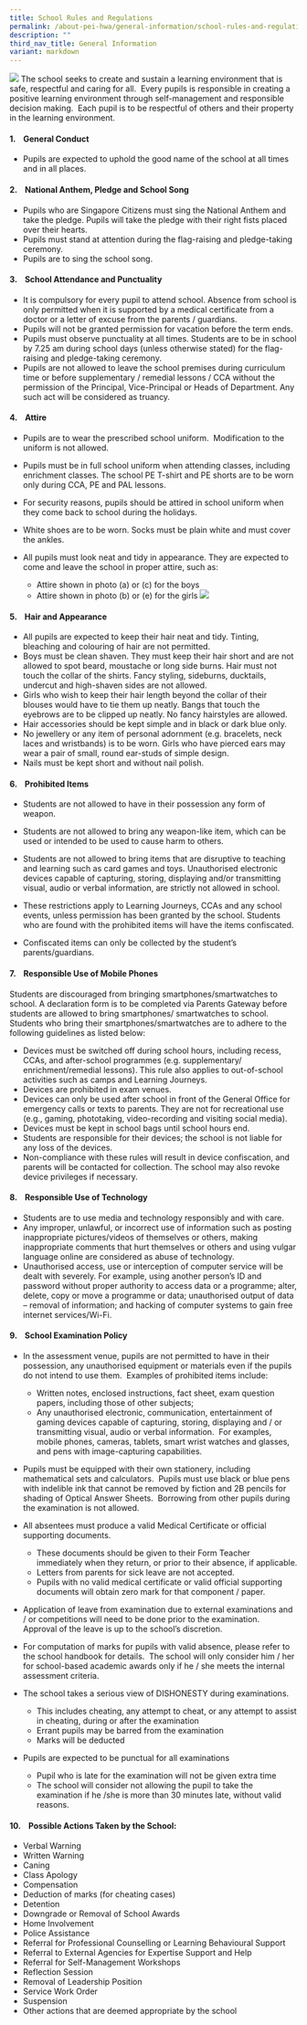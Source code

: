 ```yaml
---
title: School Rules and Regulations
permalink: /about-pei-hwa/general-information/school-rules-and-regulations/
description: ""
third_nav_title: General Information
variant: markdown
---
```

![](/images/Website%20Banners%20Subpage/948x260%20masterhead%20-%20About%20Pei%20Hwa4.jpg)
The school seeks to create and sustain a learning environment that is safe, respectful and caring for all.&nbsp; Every pupils is responsible in creating a positive learning environment through self-management and responsible decision making.&nbsp; Each pupil is to be respectful of others and their property in the learning environment.

  

#### 1.&nbsp;&nbsp; &nbsp;General Conduct

*   Pupils are expected to uphold the good name of the school at all times and in all places.

  

#### 2.&nbsp;&nbsp; &nbsp;National Anthem, Pledge and School Song

*   Pupils who are Singapore Citizens must sing the National Anthem and take the pledge. Pupils will take the pledge with their right fists placed over their hearts.
*   Pupils must stand at attention during the flag-raising and pledge-taking ceremony.
*   Pupils are to sing the school song.

  

#### 3.&nbsp;&nbsp; &nbsp;School Attendance and Punctuality

*   It is compulsory for every pupil to attend school. Absence from school is only permitted when it is supported by a medical certificate from a doctor or a letter of excuse from the parents / guardians.
*   Pupils will not be granted permission for vacation before the term ends.
*   Pupils must observe punctuality at all times. Students are to be in school by 7.25 am during school days (unless otherwise stated) for the flag-raising and pledge-taking ceremony.
*   Pupils are not allowed to leave the school premises during curriculum time or before supplementary / remedial lessons / CCA without the permission of the Principal, Vice-Principal or Heads of Department. Any such act will be considered as truancy.

  

#### 4.&nbsp;&nbsp; &nbsp;Attire

*   Pupils are to wear the prescribed school uniform.&nbsp; Modification to the uniform is not allowed.
*   Pupils must be in full school uniform when attending classes, including enrichment classes. The school PE T-shirt and PE shorts are to be worn only during CCA, PE and PAL lessons.
*   For security reasons, pupils should be attired in school uniform when they come back to school during the holidays.
*   White shoes are to be worn. Socks must be plain white and must cover the ankles.
* All pupils must look neat and tidy in appearance. They are expected to come and leave the school in proper attire, such as:
    
    *   Attire shown in photo (a) or (c) for the boys
    *   Attire shown in photo (b) or (e) for the girls
![](/images/school%20uniforms%20jpeg.jpg)


#### 5.&nbsp;&nbsp; &nbsp;Hair and Appearance

*   All pupils are expected to keep their hair neat and tidy. Tinting, bleaching and colouring of hair are not permitted.
*   Boys must be clean shaven. They must keep their hair short and are not allowed to spot beard, moustache or long side burns. Hair must not touch the collar of the shirts. Fancy styling, sideburns, ducktails, undercut and high-shaven sides are not allowed.
*   Girls who wish to keep their hair length beyond the collar of their blouses would have to tie them up neatly. Bangs that touch the eyebrows are to be clipped up neatly. No fancy hairstyles are allowed.
*   Hair accessories should be kept simple and in black or dark blue only.
*   No jewellery or any item of personal adornment (e.g. bracelets, neck laces and wristbands) is to be worn. Girls who have pierced ears may wear a pair of small, round ear-studs of simple design.
*   Nails must be kept short and without nail polish.

  

#### 6.&nbsp;&nbsp; &nbsp;Prohibited Items

* Students are not allowed to have in their possession any form of weapon.

*  Students are not allowed to bring any weapon-like item, which can be used or
intended to be used to cause harm to others.

*  Students are not allowed to bring items that are disruptive to teaching and
learning such as card games and toys. Unauthorised electronic devices capable
of capturing, storing, displaying and/or transmitting visual, audio or verbal
information, are strictly not allowed in school.

* These restrictions apply to Learning Journeys, CCAs and any school events,
unless permission has been granted by the school. Students who are found with
the prohibited items will have the items confiscated.

* Confiscated items can only be collected by the student’s parents/guardians.

  

#### 7.&nbsp;&nbsp; &nbsp;Responsible Use of Mobile Phones

  
Students are discouraged from bringing smartphones/smartwatches to school.
A declaration form is to be completed via Parents Gateway before students are
allowed to bring smartphones/ smartwatches to school. Students who bring their
smartphones/smartwatches are to adhere to the following guidelines as listed below:

* Devices must be switched off during school hours, including recess, CCAs, and
after-school programmes (e.g. supplementary/ enrichment/remedial lessons).
This rule also applies to out-of-school activities such as camps and Learning
Journeys.
* Devices are prohibited in exam venues.
* Devices can only be used after school in front of the General Office for emergency
calls or texts to parents. They are not for recreational use (e.g., gaming, phototaking,
video-recording and visiting social media).
* Devices must be kept in school bags until school hours end.
* Students are responsible for their devices; the school is not liable for any loss of
the devices.
* Non-compliance with these rules will result in device confiscation, and parents
will be contacted for collection. The school may also revoke device privileges if
necessary.
  

#### 8.&nbsp;&nbsp; &nbsp;Responsible Use of Technology

  * Students are to use media and technology responsibly and with care.
  *  Any improper, unlawful, or incorrect use of information such as posting
inappropriate pictures/videos of themselves or others, making inappropriate
comments that hurt themselves or others and using vulgar language online are
considered as abuse of technology.<br>
* Unauthorised access, use or interception of computer service will be dealt with
severely. For example, using another person’s ID and password without proper
authority to access data or a programme; alter, delete, copy or move a programme
or data; unauthorised output of data – removal of information; and hacking of
computer systems to gain free internet services/Wi-Fi.

  

#### 9.&nbsp;&nbsp; &nbsp;School Examination Policy

*   In the assessment venue, pupils are not permitted to have in their possession, any unauthorised equipment or materials even if the pupils do not intend to use them.&nbsp; Examples of prohibited items include:
	* Written notes, enclosed instructions, fact sheet, exam question papers, including those of other subjects;
	* Any unauthorised electronic, communication, entertainment of gaming devices capable of capturing, storing, displaying and / or transmitting visual, audio or verbal information.&nbsp; For examples, mobile phones, cameras, tablets, smart wrist watches and glasses, and pens with image-capturing capabilities.


*   Pupils must be equipped with their own stationery, including mathematical sets and calculators.&nbsp; Pupils must use black or blue pens with indelible ink that cannot be removed by fiction and 2B pencils for shading of Optical Answer Sheets.&nbsp; Borrowing from other pupils during the examination is not allowed.

  

*   All absentees must produce a valid Medical Certificate or official supporting documents.

	* These documents should be given to their Form Teacher immediately when they return, or prior to their absence, if applicable.
	* Letters from parents for sick leave are not accepted.
	* Pupils with no valid medical certificate or valid official supporting documents will obtain zero mark for that component / paper.

*   Application of leave from examination due to external examinations and / or competitions will need to be done prior to the examination.&nbsp; Approval of the leave is up to the school’s discretion.

  

*   For computation of marks for pupils with valid absence, please refer to the school handbook for details.&nbsp; The school will only consider him / her for school-based academic awards only if he / she meets the internal assessment criteria.

  

*   The school takes a serious view of DISHONESTY during examinations.

	* This includes cheating, any attempt to cheat, or any attempt to assist in cheating, during or after the examination
	* Errant pupils may be barred from the examination
	* Marks will be deducted

  

*   Pupils are expected to be punctual for all examinations

	* Pupil who is late for the examination will not be given extra time
	* The school will consider not allowing the pupil to take the examination if he /she is more than 30 minutes late, without valid reasons.

  

#### 10.&nbsp;&nbsp; &nbsp;Possible Actions Taken by the School:

*   Verbal Warning
*   Written Warning
*   Caning
*   Class Apology
*   Compensation
*   Deduction of marks (for cheating cases)
*   Detention
*   Downgrade or Removal of School Awards
*   Home Involvement
*   Police Assistance
*   Referral for Professional Counselling or Learning Behavioural Support
*   Referral to External Agencies for Expertise Support and Help
*   Referral for Self-Management Workshops
*   Reflection Session
*   Removal of Leadership Position
*   Service Work Order
*   Suspension
*   Other actions that are deemed appropriate by the school